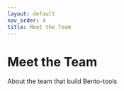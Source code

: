 ```yaml
---
layout: default
nav_order: 4
title: Meet the Team
---
```


# Meet the Team

About the team that build Bento-tools
